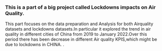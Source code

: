 ### This is a part of a big project called Lockdowns impacts on Air Quality.
This part focuses on the data preparation and Analysis for both Airquality datasets and lockdowns datasets.In particular it explored the trend in air quality in different cities of China from 2019 to January 2022.Over this period there has been decrease in different Air quality KPIS,which might be due to lockdowns in CHINA.
.
